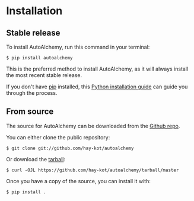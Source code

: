 # Installation

## Stable release

To install AutoAlchemy, run this command in your
terminal:

``` console
$ pip install autoalchemy
```

This is the preferred method to install AutoAlchemy, as it will always install the most recent stable release.

If you don't have [pip][] installed, this [Python installation guide][]
can guide you through the process.

## From source

The source for AutoAlchemy can be downloaded from
the [Github repo][].

You can either clone the public repository:

``` console
$ git clone git://github.com/hay-kot/autoalchemy
```

Or download the [tarball][]:

``` console
$ curl -OJL https://github.com/hay-kot/autoalchemy/tarball/master
```

Once you have a copy of the source, you can install it with:

``` console
$ pip install .
```

  [pip]: https://pip.pypa.io
  [Python installation guide]: http://docs.python-guide.org/en/latest/starting/installation/
  [Github repo]: https://github.com/%7B%7B%20cookiecutter.github_username%20%7D%7D/%7B%7B%20cookiecutter.project_slug%20%7D%7D
  [tarball]: https://github.com/%7B%7B%20cookiecutter.github_username%20%7D%7D/%7B%7B%20cookiecutter.project_slug%20%7D%7D/tarball/master

